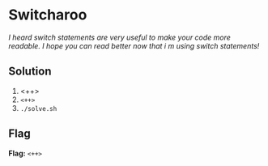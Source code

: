 # Switcharoo
*I heard switch statements are very useful to make your code more readable. I hope you can read better now that i m using switch statements!*

## Solution
1. <++>
2. `<++>`
3. `./solve.sh`


## Flag
**Flag:** `<++>`
